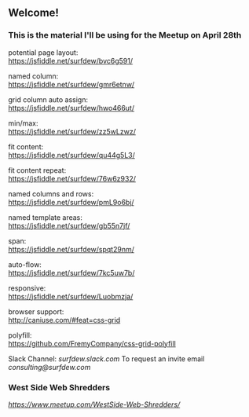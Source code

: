 ## Welcome!

### This is the material I'll be using for the Meetup on April 28th

potential page layout:  
https://jsfiddle.net/surfdew/bvc6g591/

named column:  
https://jsfiddle.net/surfdew/gmr6etnw/

grid column auto assign:  
https://jsfiddle.net/surfdew/hwo466ut/

min/max:  
https://jsfiddle.net/surfdew/zz5wLzwz/

fit content:  
https://jsfiddle.net/surfdew/qu44g5L3/

fit content repeat:  
https://jsfiddle.net/surfdew/76w6z932/

named columns and rows:  
https://jsfiddle.net/surfdew/pmL9o6bj/

named template areas:  
https://jsfiddle.net/surfdew/gb55n7jf/

span:  
https://jsfiddle.net/surfdew/spqt29nm/

auto-flow:  
https://jsfiddle.net/surfdew/7kc5uw7b/

responsive:  
https://jsfiddle.net/surfdew/Luobmzja/

browser support:  
http://caniuse.com/#feat=css-grid

polyfill:   
https://github.com/FremyCompany/css-grid-polyfill


Slack Channel:  _surfdew.slack.com_
To request an invite email _consulting@surfdew.com_

### West Side Web Shredders  

_https://www.meetup.com/WestSide-Web-Shredders/_
